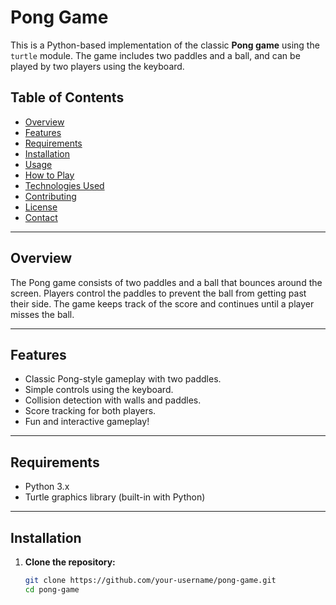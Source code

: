 # Pong Game

This is a Python-based implementation of the classic **Pong game** using the `turtle` module. The game includes two paddles and a ball, and can be played by two players using the keyboard.

## Table of Contents
- [Overview](#overview)
- [Features](#features)
- [Requirements](#requirements)
- [Installation](#installation)
- [Usage](#usage)
- [How to Play](#how-to-play)
- [Technologies Used](#technologies-used)
- [Contributing](#contributing)
- [License](#license)
- [Contact](#contact)

---

## Overview

The Pong game consists of two paddles and a ball that bounces around the screen. Players control the paddles to prevent the ball from getting past their side. The game keeps track of the score and continues until a player misses the ball.

---

## Features

- Classic Pong-style gameplay with two paddles.
- Simple controls using the keyboard.
- Collision detection with walls and paddles.
- Score tracking for both players.
- Fun and interactive gameplay!

---

## Requirements

- Python 3.x
- Turtle graphics library (built-in with Python)
  
---

## Installation

1. **Clone the repository:**
   ```bash
   git clone https://github.com/your-username/pong-game.git
   cd pong-game
